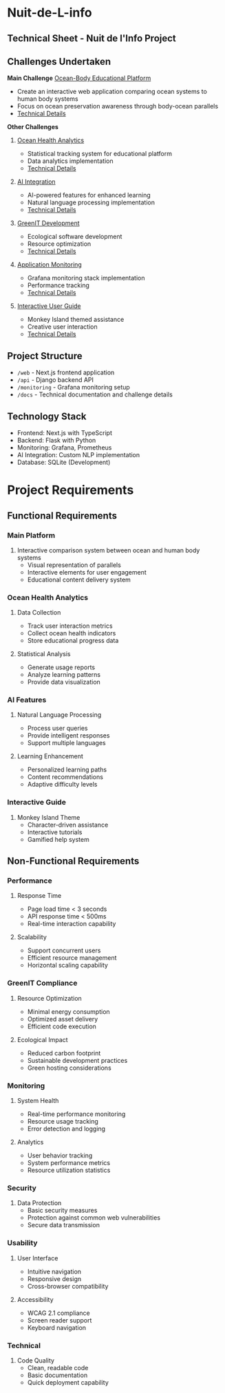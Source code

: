 # Nuit-de-L-info
## Technical Sheet - Nuit de l'Info Project

## Challenges Undertaken

**Main Challenge**
[Ocean-Body Educational Platform](https://www.nuitdelinfo.com/inscription/defis/174)
- Create an interactive web application comparing ocean systems to human body systems
- Focus on ocean preservation awareness through body-ocean parallels
- [Technical Details](docs/main-challenge.md)

**Other Challenges**

1. [Ocean Health Analytics](https://www.nuitdelinfo.com/inscription/defis/455)
   - Statistical tracking system for educational platform
   - Data analytics implementation
   - [Technical Details](docs/challange1.md)

2. [AI Integration](https://www.nuitdelinfo.com/inscription/defis/60)
   - AI-powered features for enhanced learning
   - Natural language processing implementation
   - [Technical Details](docs/challange2.md)

3. [GreenIT Development](https://www.nuitdelinfo.com/inscription/defis/436)
   - Ecological software development
   - Resource optimization
   - [Technical Details](docs/challange3.md)

4. [Application Monitoring](https://www.nuitdelinfo.com/inscription/defis/458)
   - Grafana monitoring stack implementation
   - Performance tracking
   - [Technical Details](docs/challange4.md)

5. [Interactive User Guide](https://www.nuitdelinfo.com/inscription/defis/432)
   - Monkey Island themed assistance
   - Creative user interaction
   - [Technical Details](docs/challange5.md)

## Project Structure
- `/web` - Next.js frontend application
- `/api` - Django backend API
- `/monitoring` - Grafana monitoring setup
- `/docs` - Technical documentation and challenge details

## Technology Stack
- Frontend: Next.js with TypeScript
- Backend: Flask with Python
- Monitoring: Grafana, Prometheus
- AI Integration: Custom NLP implementation
- Database: SQLite (Development)

# Project Requirements

## Functional Requirements

### Main Platform
1. Interactive comparison system between ocean and human body systems
   - Visual representation of parallels
   - Interactive elements for user engagement
   - Educational content delivery system

### Ocean Health Analytics
1. Data Collection
   - Track user interaction metrics
   - Collect ocean health indicators
   - Store educational progress data

2. Statistical Analysis
   - Generate usage reports
   - Analyze learning patterns
   - Provide data visualization

### AI Features
1. Natural Language Processing
   - Process user queries
   - Provide intelligent responses
   - Support multiple languages

2. Learning Enhancement
   - Personalized learning paths
   - Content recommendations
   - Adaptive difficulty levels

### Interactive Guide
1. Monkey Island Theme
   - Character-driven assistance
   - Interactive tutorials
   - Gamified help system

## Non-Functional Requirements

### Performance
1. Response Time
   - Page load time < 3 seconds
   - API response time < 500ms
   - Real-time interaction capability

2. Scalability
   - Support concurrent users
   - Efficient resource management
   - Horizontal scaling capability

### GreenIT Compliance
1. Resource Optimization
   - Minimal energy consumption
   - Optimized asset delivery
   - Efficient code execution

2. Ecological Impact
   - Reduced carbon footprint
   - Sustainable development practices
   - Green hosting considerations

### Monitoring
1. System Health
   - Real-time performance monitoring
   - Resource usage tracking
   - Error detection and logging

2. Analytics
   - User behavior tracking
   - System performance metrics
   - Resource utilization statistics

### Security
1. Data Protection
   - Basic security measures
   - Protection against common web vulnerabilities
   - Secure data transmission

### Usability
1. User Interface
   - Intuitive navigation
   - Responsive design
   - Cross-browser compatibility

2. Accessibility
   - WCAG 2.1 compliance
   - Screen reader support
   - Keyboard navigation

### Technical
1. Code Quality
   - Clean, readable code
   - Basic documentation
   - Quick deployment capability
